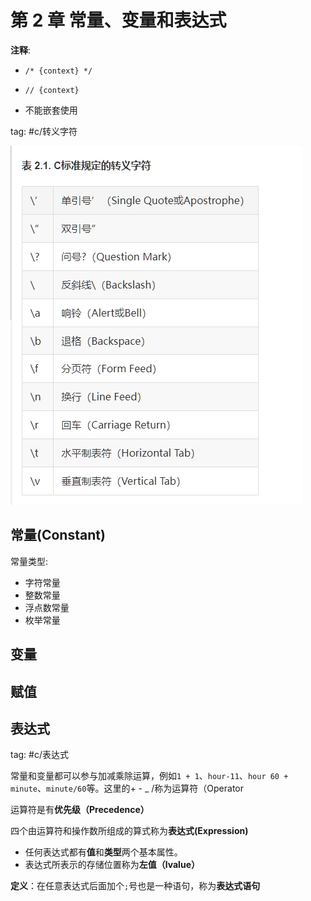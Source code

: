 # 第 2 章 常量、变量和表达式

**注释**:

- `/* {context} */`

- `// {context}`

- 不能嵌套使用

tag: #c/转义字符

![转义字符](../assets/c%E6%A0%87%E5%87%86%E8%A7%84%E5%AE%9A%E7%9A%84%E8%BD%AC%E4%B9%89%E5%AD%97%E7%AC%A6.png)

## 常量(Constant)

常量类型:

- 字符常量
- 整数常量
- 浮点数常量
- 枚举常量

## 变量

## 赋值

## 表达式

tag: #c/表达式

常量和变量都可以参与加减乘除运算，例如`1 + 1`、`hour-11`、`hour 60 + minute`、`minute/60`等。这里的+ - \_ /称为运算符（Operator

运算符是有**优先级（Precedence）**

四个由运算符和操作数所组成的算式称为**表达式(Expression)**

- 任何表达式都有**值**和**类型**两个基本属性。
- 表达式所表示的存储位置称为**左值（lvalue）**

**定义**：在任意表达式后面加个`;`号也是一种语句，称为**表达式语句**
